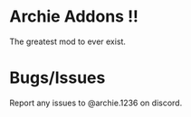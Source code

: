 # **Archie Addons !!**
The greatest mod to ever exist.

# Bugs/Issues
Report any issues to @archie.1236 on discord.
